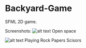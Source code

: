 # Backyard-Game
SFML 2D game.

Screenshots: 
![alt text](https://pasteboard.co/IfCmfoS.png)
Open space

![alt text](https://pasteboard.co/IfCn56c.png)
Playing Rock Papers Scisors

